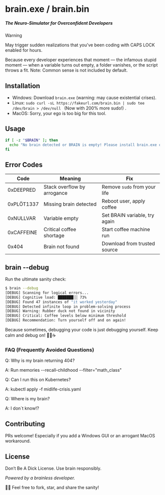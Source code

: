 # brain.exe / brain.bin
##### The Neuro-Simulator for Overconfident Developers

> [!WARNING]
> May trigger sudden realizations that you've been coding with CAPS LOCK enabled for hours.

Because every developer experiences that moment — the infamous stupid moment — when a variable turns out empty, a folder vanishes, or the script throws a fit.
Note: Common sense is not included by default.

## Installation

- Windows: Download `brain.exe` (warning: may cause existential crises).  
- Linux: `sudo curl -sL https://fakeurl.com/brain.bin | sudo tee /dev/brain > /dev/null `  (Now with 200% more sudo!) .
- MacOS: Sorry, your ego is too big for this tool.


## Usage

```bash
if [ -z "$BRAIN" ]; then
  echo "No brain detected or BRAIN is empty! Please install brain.exe or brain.bin"
fi
````

## Error Codes

| Code       | Meaning                     | Fix                           |
| ---------- | --------------------------- | ----------------------------- |
| 0xDEEPRED  | Stack overflow by arrogance | Remove `sudo` from your life  |
| 0xPLÖT1337 | Missing brain detected      | Reboot user, apply coffee     |
| 0xNULLVAR  | Variable empty              | Set BRAIN variable, try again |
| 0xCAFFEINE | Critical coffee shortage	   | Start coffee machine run      |
| 0x404      | Brain not found             | Download from trusted source  |


## brain --debug

Run the ultimate sanity check:

```bash
$ brain --debug
[DEBUG] Scanning for logical errors...
[DEBUG] Cognitive load: ███████░░ 73% 
[DEBUG] Found 47 instances of "it worked yesterday"
[DEBUG] Detected infinite loop in problem-solving process
[DEBUG] Warning: Rubber duck not found in vicinity
[DEBUG] Critical: Coffee levels below minimum threshold
[DEBUG] Recommendation: Turn yourself off and on again!
```
Because sometimes, debugging your code is just debugging yourself.
Keep calm and debug on! 🧠🐤☕

### FAQ (Frequently Avoided Questions)

Q: Why is my brain returning 404?

A: Run memories --recall-childhood --filter="math_class"

Q: Can I run this on Kubernetes?

A: kubectl apply -f midlife-crisis.yaml

Q: Where is my brain?

A: I don`t know!?

## Contributing

PRs welcome! Especially if you add a Windows GUI or an arrogant MacOS workaround.


## License

Don’t Be A Dick License. Use brain responsibly.


*Powered by a brainless developer.*


🧠💥 Feel free to fork, star, and share the sanity!


